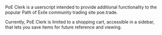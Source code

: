 PoE Clerk is a userscript intended to provide additional functionality to the popular Path of Exile community trading site poe.trade.

Currently, PoE Clerk is limited to a shopping cart, accessible in a sidebar, that lets you save items for future reference and viewing.
